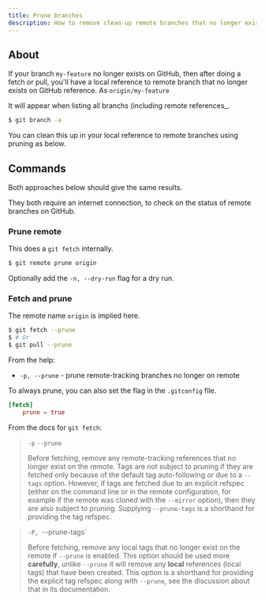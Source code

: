 ```yaml
---
title: Prune branches
description: How to remove clean-up remote branches that no longer exist
---
```



## About

If your branch `my-feature` no longer exists on GitHub, then after doing a fetch or pull, you'll have a local reference to remote branch that no longer exists on GitHub reference. As `origin/my-feature`

It will appear when listing all branchs (including remote references_.

```sh
$ git branch -a
```

You can clean this up in your local reference to remote branches using pruning as below.


## Commands

Both approaches below should give the same results.

They both require an internet connection, to check on the status of remote branches on GitHub.

### Prune remote

This does a `git fetch` internally.

```sh
$ git remote prune origin
```

Optionally add the `-n, --dry-run` flag for a dry run.

### Fetch and prune

The remote name `origin` is implied here.

```sh
$ git fetch --prune
$ # Or
$ git pull --prune
```

From the help:

- `-p, --prune` - prune remote-tracking branches no longer on remote


To always prune, you can also set the flag in the `.gitconfig` file.

```toml
[fetch]
	prune = true
```

From the docs for `git fetch`:

> `-p` `--prune`
>
> Before fetching, remove any remote-tracking references that no longer exist on the remote. Tags are not subject to pruning if they are fetched only because of the default tag auto-following or due to a `--tags` option. However, if tags are fetched due to an explicit refspec (either on the command line or in the remote configuration, for example if the remote was cloned with the `--mirror` option), then they are also subject to pruning. Supplying `--prune-tags` is a shorthand for providing the tag refspec.

> `-P, `--prune-tags`
>
> Before fetching, remove any local tags that no longer exist on the remote if `--prune` is enabled. This option should be used more **carefully**, unlike `--prune` it will remove any **local** references (local tags) that have been created. This option is a shorthand for providing the explicit tag refspec along with `--prune`, see the discussion about that in its documentation.
